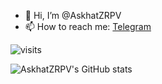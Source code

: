 - 👋 Hi, I’m @AskhatZRPV
- 📫 How to reach me: [Telegram](https://t.me/askzrpv)


![visits](https://count.getloli.com/get/@AskhatZRPV?theme=rule34)


![AskhatZRPV's GitHub stats](https://github-readme-stats.vercel.app/api?username=askhatzrpv&show_icons=true&theme=radical)

<!---
AskhatZRPV/AskhatZRPV is a ✨ special ✨ repository because its `README.md` (this file) appears on your GitHub profile.
You can click the Preview link to take a look at your changes.
--->
